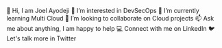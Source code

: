 👋  Hi, I am Joel Ayodeji
👀  I’m interested in DevSecOps
🌱  I’m currently learning Multi Cloud
💞️  I’m looking to collaborate on Cloud projects
📫  Ask me about anything, I am happy to help
💻  Connect with me on LinkedIn
🐦  Let's talk more in Twitter

